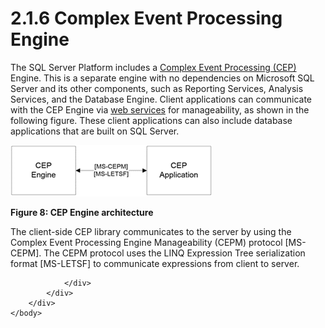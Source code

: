 <html dir="LTR" xmlns:mshelp="http://msdn.microsoft.com/mshelp" xmlns:ddue="http://ddue.schemas.microsoft.com/authoring/2003/5" xmlns:xlink="http://www.w3.org/1999/xlink" xmlns:tool="http://www.microsoft.com/tooltip">
    <head>
        <meta http-equiv="Content-Type" content="text/html; CHARSET=utf-8"></meta>
        <meta name="save" content="history"></meta>
        <title>2.1.6 Complex Event Processing Engine</title>
        <xml>
            <mshelp:toctitle title="2.1.6 Complex Event Processing Engine"></mshelp:toctitle>
            <mshelp:rltitle title="[MS-SSSO]: Complex Event Processing Engine"></mshelp:rltitle>
            <mshelp:keyword index="A" term="21a43505-90d4-4ac3-9775-704eebd3fbd0"></mshelp:keyword>
            <mshelp:attr name="DCSext.ContentType" value="open specification"></mshelp:attr>
            <mshelp:attr name="AssetID" value="21a43505-90d4-4ac3-9775-704eebd3fbd0"></mshelp:attr>
            <mshelp:attr name="TopicType" value="kbRef"></mshelp:attr>
            <mshelp:attr name="DCSext.Title" value="[MS-SSSO]: Complex Event Processing Engine" />
        </xml>
    </head>
    <body>
        <div id="header">
            <h1 class="heading">2.1.6 Complex Event Processing Engine</h1>
        </div>
        <div id="mainSection">
            <div id="mainBody">
                <div id="allHistory" class="saveHistory"></div>
                <div id="sectionSection0" class="section" name="collapseableSection">
                    

<p>The SQL Server Platform includes a <a href="20049766-3c6e-4f20-a20e-64785e88f6f2.html#gt_cdd92241-e9af-4c1f-af49-76373626468f">Complex Event Processing (CEP)</a>
Engine. This is a separate engine with no dependencies on Microsoft SQL Server
and its other components, such as Reporting Services, Analysis Services, and
the Database Engine. Client applications can communicate with the CEP Engine
via <a href="20049766-3c6e-4f20-a20e-64785e88f6f2.html#gt_a96bfb18-c329-40f5-89fd-df7a94b89882">web services</a> for
manageability, as shown in the following figure. These client applications can
also include database applications that are built on SQL Server.</p>

<p><img id="MS-SSSO_pict2ec009ae-5ea7-3420-18ae-bea8bd13026e.png" src="MS-SSSO_files/image008.png" alt="CEP Engine architecture" title="CEP Engine architecture"></p>

<p><b>Figure 8: CEP Engine architecture</b></p>

<p>The client-side CEP library communicates to the server by
using the Complex Event Processing Engine Manageability (CEPM) protocol <mshelp:link keywords="76d533d1-8c07-46af-8a31-3f2520cda70c" tabindex="0">[MS-CEPM]</mshelp:link>.
The CEPM protocol uses the LINQ Expression Tree serialization format <mshelp:link keywords="697e4fad-ab35-4861-a3f5-a62466a3ae68" tabindex="0">[MS-LETSF]</mshelp:link>
to communicate expressions from client to server.</p>


                </div>
            </div>
        </div>
    </body>
</html>